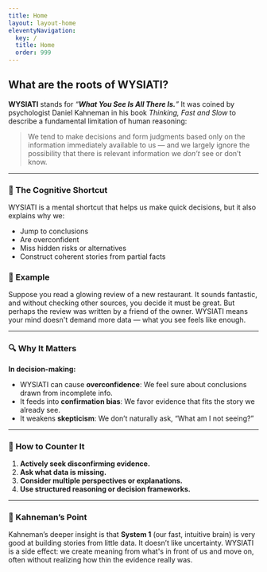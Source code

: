 ```yaml
---
title: Home
layout: layout-home
eleventyNavigation:
  key: /
  title: Home
  order: 999
---
```

## What are the roots of WYSIATI?


**WYSIATI** stands for _“**What You See Is All There Is.**”_ It was coined by psychologist Daniel Kahneman in his book *Thinking, Fast and Slow* to describe a fundamental limitation of human reasoning:

> We tend to make decisions and form judgments based only on the information immediately available to us — and we largely ignore the possibility that there is relevant information we *don’t* see or don’t know.

---

### 🧠 The Cognitive Shortcut

WYSIATI is a mental shortcut that helps us make quick decisions, but it also explains why we:

* Jump to conclusions
* Are overconfident
* Miss hidden risks or alternatives
* Construct coherent stories from partial facts

### 📌 Example

Suppose you read a glowing review of a new restaurant. It sounds fantastic, and without checking other sources, you decide it must be great. But perhaps the review was written by a friend of the owner. WYSIATI means your mind doesn't demand more data — what you see feels like enough.

---

### 🔍 Why It Matters

**In decision-making:**

* WYSIATI can cause **overconfidence**: We feel sure about conclusions drawn from incomplete info.
* It feeds into **confirmation bias**: We favor evidence that fits the story we already see.
* It weakens **skepticism**: We don’t naturally ask, “What am I not seeing?”

---

### 🔧 How to Counter It

1. **Actively seek disconfirming evidence.**
2. **Ask what data is missing.**
3. **Consider multiple perspectives or explanations.**
4. **Use structured reasoning or decision frameworks.**

---

### 🧠 Kahneman’s Point

Kahneman’s deeper insight is that **System 1** (our fast, intuitive brain) is very good at building stories from little data. It doesn’t like uncertainty. WYSIATI is a side effect: we create meaning from what's in front of us and move on, often without realizing how thin the evidence really was.
